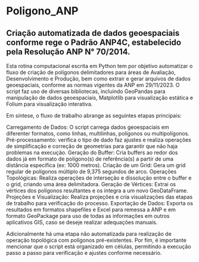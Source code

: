 # Poligono_ANP
## Criação automatizada de dados geoespaciais conforme rege o Padrão ANP4C, estabelecido pela Resolução ANP N° 70/2014.

Esta rotina computacional escrita em Python tem por objetivo automatizar o fluxo de criação de polígonos delimitadores para áreas de Avaliação, Desenvolvimento e Produção, bem como extrair e gerar arquivos de dados geoespaciais, conforme as normas vigentes da ANP em 29/11/2023. O script faz uso de diversas bibliotecas, incluindo GeoPandas para manipulação de dados geoespaciais, Matplotlib para visualização estática e Folium para visualização interativa.

Em síntese, o fluxo de trabalho abrange as seguintes etapas principais:

Carregamento de Dados: O script carrega dados geoespaciais em diferenter formatos, como linhas, multilinhas, polígonos ou multipolígonos.
Pré-processamento: verifica o tipo de dado faz ajustes e realiza operações de simplificação e correção de geometrias para garantir que não haja problemas na execução.
Geração do Buffer: Cria buffers ao redor dos dados já em formato de polígono(s) de referência(s) a partir de uma distância específica (ex: 1000 metros).
Criação de um Grid: Gera um grid regular de polígonos múltiplo de 9,375 segundos de arco.
Operações Topológicas: Realiza operações de interseção e dissolução entre o buffer e o grid, criando uma área delimitadora.
Geração de Vértices: Extrai os vértices dos polígonos resultantes e os integra a um novo GeoDataFrame.
Projeções e Visualização: Realiza projeções e cria visualizações das etapas de trabalho para verificação do processo.
Exportação de Dados: Exporta os resultados em formatos shapefiles e Excel para remessa a ANP e em formato GeoPackage para uso de todas as informações em outros aplicativos GIS, caso se deseje realizar adequações manuais.

Adicionalmente há uma etapa não automatizada para realização de operação topológica com polígonos pré-existentes.
Por fim, é importante mencionar que o script está organizado em células, permitindo a execução passo a passo para verificação e ajustes conforme necessário.
